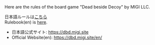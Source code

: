 Here are the rules of the board game "Dead beside Decoy" by MIGI LLC.

日本語ルールは[こちら](https://github.com/migi1982/dbd-rules/blob/main/ja/dbd_rule_ja.md)  
Rulebook(en) is [here](https://github.com/migi1982/dbd-rules/blob/main/ja/dbd_rule_ja.md).

- 日本語公式サイト: https://dbd.migi.site
- Official Website(en): https://dbd.migi.site/en/

